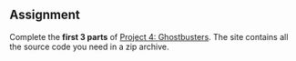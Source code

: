 ## Assignment

Complete the __first 3 parts__ of [Project 4: Ghostbusters](http://ai.berkeley.edu/tracking.html). The site contains all the source code you need in a zip archive.
